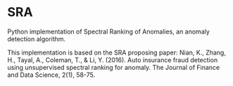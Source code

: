 # SRA
Python implementation of Spectral Ranking of Anomalies, an anomaly detection algorithm.

This implementation is based on the SRA proposing paper: Nian, K., Zhang, H., Tayal, A., Coleman, T., & Li, Y. (2016). Auto insurance fraud detection using unsupervised spectral ranking for anomaly. The Journal of Finance and Data Science, 2(1), 58-75.
